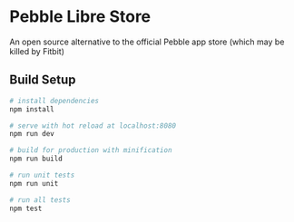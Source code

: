 # Pebble Libre Store

An open source alternative to the official Pebble app store (which may be killed by Fitbit)

## Build Setup

``` bash
# install dependencies
npm install

# serve with hot reload at localhost:8080
npm run dev

# build for production with minification
npm run build

# run unit tests
npm run unit

# run all tests
npm test
```
